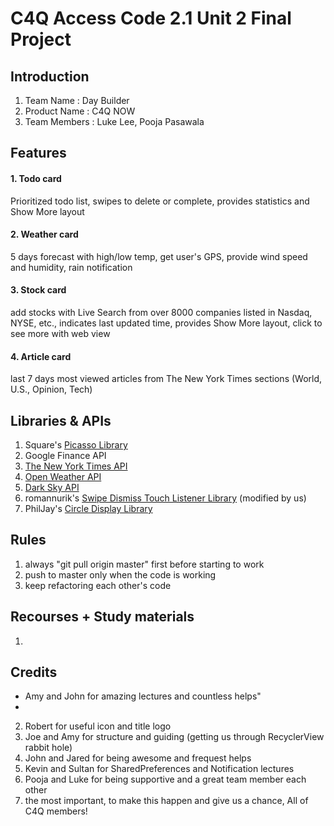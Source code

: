 # C4Q Access Code 2.1 Unit 2 Final Project

## Introduction

1. Team Name : Day Builder
2. Product Name : C4Q NOW
3. Team Members : Luke Lee, Pooja Pasawala



## Features

#### 1. Todo card

Prioritized todo list, swipes to delete or complete, provides statistics and Show More layout



#### 2. Weather card

5 days forecast with high/low temp, get user's GPS, provide wind speed and humidity, rain notification

#### 3. Stock card

add stocks with Live Search from over 8000 companies listed in Nasdaq, NYSE, etc., indicates last updated time, provides Show More layout, click to see more with web view

#### 4. Article card

last 7 days most viewed articles from The New York Times sections (World, U.S., Opinion, Tech)




## Libraries & APIs

1. Square's [Picasso Library](http://square.github.io/picasso/)
2. Google Finance API
3. [The New York Times API](http://developer.nytimes.com/docs)
4. [Open Weather API](http://openweathermap.org/api)
5. [Dark Sky API](https://developer.forecast.io/docs)
6. romannurik's [Swipe Dismiss Touch Listener Library](https://github.com/romannurik/Android-SwipeToDismiss) (modified by us)
7. PhilJay's [Circle Display Library](https://github.com/PhilJay/CircleDisplay)




## Rules
1. always "git pull origin master" first before starting to work
2. push to master only when the code is working
3. keep refactoring each other's code

## Recourses + Study materials

1.

## Credits

* Amy and John for amazing lectures and countless helps"
* 
2. Robert for useful icon and title logo
3. Joe and Amy for structure and guiding (getting us through RecyclerView rabbit hole)
4. John and Jared for being awesome and frequest helps
5. Kevin and Sultan for SharedPreferences and Notification lectures
6. Pooja and Luke for being supportive and a great team member each other
7. the most important, to make this happen and give us a chance, All of C4Q members!
